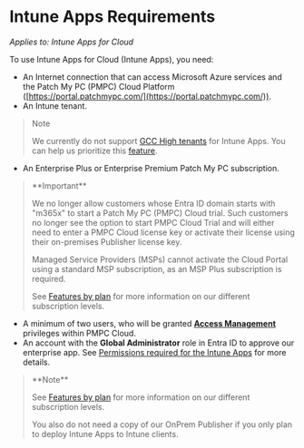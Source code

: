 # Intune Apps Requirements

_Applies to: Intune Apps for Cloud_

To use Intune Apps for Cloud (Intune Apps), you need:

* An Internet connection that can access Microsoft Azure services and the Patch My PC (PMPC) Cloud Platform ([https://portal.patchmypc.com/](https://portal.patchmypc.com/)).
* An Intune tenant.

<blockquote class="wp-block-quote">
<p>Note</p>
<p>We currently do not support <a href="https://learn.microsoft.com/en-us/office365/servicedescriptions/office-365-platform-service-description/office-365-us-government/gcc">GCC High tenants</a> for Intune Apps. You can help us prioritize this <a href="https://ideas.patchmypc.com/ideas/PATCHMYPC-I-4260">feature</a>.&#x20;</p>
</blockquote>

* An Enterprise Plus or Enterprise Premium Patch My PC subscription.

<blockquote class="wp-block-quote">
<p>**Important**</p>
<p>We no longer allow customers whose Entra ID domain starts with "m365x" to start a Patch My PC (PMPC) Cloud trial. Such customers no longer see the option to start PMPC Cloud Trial and will either need to enter a PMPC Cloud license key or activate their license using their on-premises Publisher license key.</p>
<p>Managed Service Providers (MSPs) cannot activate the Cloud Portal using a standard MSP subscription, as an MSP Plus subscription is required.</p>
<p>See <a href="https://patchmypc.com/product/msp#pricing">Features by plan</a> for more information on our different subscription levels.&#x20;</p>
</blockquote>

* A minimum of two users, who will be granted [**Access Management**](https://docs.patchmypc.com/patch-my-pc-cloud/administration/managing-users/modify-a-user#managing-access-management-privileges-for-a-user) privileges within PMPC Cloud.
* An account with the **Global Administrator** role in Entra ID to approve our enterprise app. See [Permissions required for the Intune Apps](https://docs.patchmypc.com/installation-guides/patch-my-pc-cloud/administration/manage-users/permissions-reference/permissions-required-for-intune-apps) for more details.

<blockquote class="wp-block-quote">
<p>**Note**</p>
<p>See <a href="https://patchmypc.com/request-quote#feature-comparison">Features by plan</a> for more information on our different subscription levels.</p>
<p>You also do not need a copy of our OnPrem Publisher if you only plan to deploy Intune Apps to Intune clients.</p>
</blockquote>